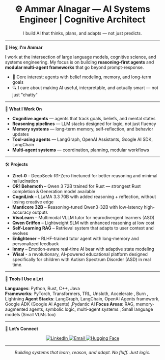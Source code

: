 <h1 align="center">⚙️ Ammar Alnagar — AI Systems Engineer | Cognitive Architect</h1>
<p align="center">I build AI that thinks, plans, and adapts — not just predicts.</p>

---

🚀 **Hey, I'm Ammar**

I work at the intersection of large language models, cognitive science, and systems engineering. My focus is on building **reasoning-first agents** and **modular multi-agent frameworks** that go beyond prompt-response.

- 🧠 Core interest: agents with belief modeling, memory, and long-term goals
- 🔍 I care about making AI useful, interpretable, and actually smart — not just "chatty"

---

🧠 **What I Work On**

- **Cognitive agents** — agents that track goals, beliefs, and mental states  
- **Reasoning pipelines** — LLM stacks designed for logic, not just fluency  
- **Memory systems** — long-term memory, self-reflection, and behavior updates  
- **Tool-using agents** — LangGraph, OpenAI Assistants, Google AI SDK, LangChain  
- **Multi-agent systems** — coordination, planning, modular workflows

---

🛠️ **Projects**

- **Zirel-0** – DeepSeek-R1-Zero finetuned for better reasoning and minimal hallucination  
- **OR1 Behemoth** – Qwen 3 72B trained for Rust — strongest Rust completion & Generation model available  
- **CogniLink** – LLaMA 3.3 70B with added reasoning + reflection, without losing creative edge  
- **Manticore 32B** – Reasoning-tuned Qwen3-32B with low-latency high-accuracy outputs  
- **VisoLearn** – Multimodal VLLM tutor for neurodivergent learners (ASD)  
- **Qwen Griffon** – Lightweight SLM with enhanced reasoning at low cost  
- **Self-Learning RAG** – Retrieval system that adapts to user context and evolves  
- **Enlightener** – RLHF-trained tutor agent with long-memory and personalized feedback  
- **Immy** – Emotion-aware real-time AI bear with adaptive state modeling
- **Wisal** - a revolutionary, AI-powered educational platform designed specifically for children with Autism Spectrum Disorder (ASD) in real time. 

---

🧰 **Tools I Use a Lot**

**Languages**: Python, Rust, C++, Java  
**Frameworks**: PyTorch, Transformers, TRL, Unsloth, Accelerate , Burn , Lightning 
**Agent Stacks**: LangGraph, LangChain, OpenAI Agents framework, Google ADK (Google AI Agents) ,Pydantic AI
**Focus Areas**: RAG, memory-augmented agents, symbolic logic, multi-agent systems , Small language models (Small VLMs too)

---

📡 **Let’s Connect**

<p align="center">
  <a href="https://linkedin.com/in/ammar-alnagar-393413201">
    <img src="https://img.shields.io/badge/LinkedIn-%230077B5.svg?style=for-the-badge&logo=linkedin&logoColor=white" alt="LinkedIn">
  </a>
  <a href="mailto:Ammaralnagar416@gmail.com">
    <img src="https://img.shields.io/badge/Email-%23D14836.svg?style=for-the-badge&logo=gmail&logoColor=white" alt="Email">
  </a>
  <a href="https://huggingface.co/Daemontatox">
    <img src="https://img.shields.io/badge/Hugging%20Face-%23FF4F00.svg?style=for-the-badge&logo=huggingface&logoColor=white" alt="Hugging Face">
  </a>
</p>

---

<p align="center">
  <i>Building systems that learn, reason, and adapt. No fluff. Just logic.</i>
</p>
